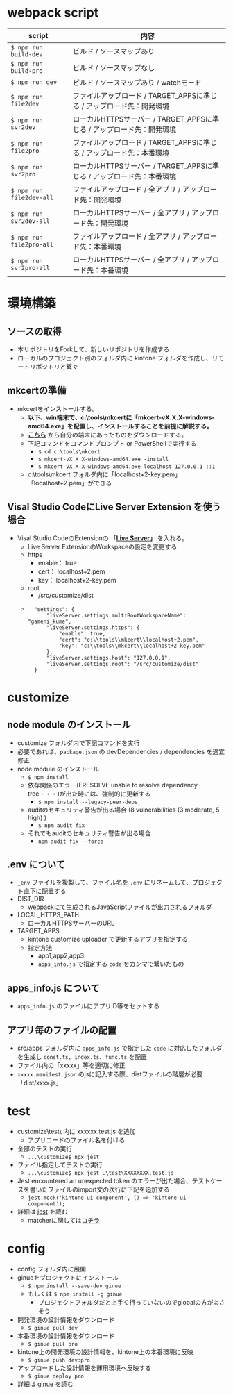 # webpack script
|  script  |  内容  |
| ---- | ---- |
|  `$ npm run build-dev`  |  ビルド / ソースマップあり  |
|  `$ npm run build-pro`  |  ビルド / ソースマップなし  |
|  `$ npm run dev`  |  ビルド / ソースマップあり / watchモード  |
|  `$ npm run file2dev`  |  ファイルアップロード / TARGET_APPSに準じる / アップロード先：開発環境  |
|  `$ npm run svr2dev`  |  ローカルHTTPSサーバー / TARGET_APPSに準じる / アップロード先：開発環境  |
|  `$ npm run file2pro`  |  ファイルアップロード / TARGET_APPSに準じる / アップロード先：本番環境  |
|  `$ npm run svr2pro`  |  ローカルHTTPSサーバー / TARGET_APPSに準じる / アップロード先：本番環境  |
|  `$ npm run file2dev-all`  |  ファイルアップロード / 全アプリ / アップロード先：開発環境  |
|  `$ npm run svr2dev-all`  |  ローカルHTTPSサーバー / 全アプリ / アップロード先：開発環境  |
|  `$ npm run file2pro-all`  |  ファイルアップロード / 全アプリ / アップロード先：本番環境  |
|  `$ npm run svr2pro-all`  |  ローカルHTTPSサーバー / 全アプリ / アップロード先：本番環境  |



# 環境構築
## ソースの取得
* 本リポジトリをForkして、新しいリポジトリを作成する
* ローカルのプロジェクト別のフォルダ内に kintone フォルダを作成し、リモートリポジトリと繋ぐ

## mkcertの準備
* mkcertをインストールする。
    * **以下、win端末で、c:\tools\mkcertに「mkcert-vX.X.X-windows-amd64.exe」を配置し、インストールすることを前提に解説する。**
    * **[こちら](https://github.com/FiloSottile/mkcert/releases)** から自分の端末にあったものをダウンロードする。
    * 下記コマンドをコマンドプロンプト or PowerShellで実行する
        * `$ cd c:\tools\mkcert`
        * `$ mkcert-vX.X.X-windows-amd64.exe -install`
        * `$ mkcert-vX.X.X-windows-amd64.exe localhost 127.0.0.1 ::1`
    * c:\tools\mkcert フォルダ内に「localhost+2-key.pem」「localhost+2.pem」ができる

## Visal Studio CodeにLive Server Extension を使う場合
* Visal Studio CodeのExtensionの **「[Live Server](https://marketplace.visualstudio.com/items?itemName=ritwickdey.LiveServer)」** を入れる。
    * Live Server ExtensionのWorkspaceの設定を変更する
    * https
        * enable： true
        * cert： localhost+2.pem
        * key： localhost+2-key.pem
    * root
        * /src/customize/dist
    * ```
        "settings": {
		    "liveServer.settings.multiRootWorkspaceName": "gameni_kume",
		    "liveServer.settings.https": {
			    "enable": true,
	    		"cert": "c:\\tools\\mkcert\\localhost+2.pem",
	    		"key": "c:\\tools\\mkcert\\localhost+2-key.pem"
	    	},
		    "liveServer.settings.host": "127.0.0.1",
		    "liveServer.settings.root": "/src/customize/dist"
    	}
        ```


# customize
## node module のインストール
* customize フォルダ内で下記コマンドを実行
* 必要であれば、`package.json` の devDependencies / dependencies を適宜修正
* node module のインストール
    * `$ npm install`
    * 依存関係のエラー(ERESOLVE unable to resolve dependency tree・・・)が出た時には、強制的に更新する
        * `$ npm install --legacy-peer-deps`
    * auditのセキュリティ警告が出る場合 (8 vulnerabilities (3 moderate, 5 high) )
        * `$ npm audit fix`
    * それでもauditのセキュリティ警告が出る場合
        * `npm audit fix --force`


## .env について
* `_env` ファイルを複製して、ファイル名を `.env` にリネームして、プロジェクト直下に配置する
* DIST_DIR
    * webpackにて生成されるJavaScriptファイルが出力されるフォルダ
* LOCAL_HTTPS_PATH
    * ローカルHTTPSサーバーのURL
* TARGET_APPS
    * kintone customize uploader で更新するアプリを指定する
    * 指定方法
        * app1,app2,app3
        * `apps_info.js` で指定する `code` をカンマで繋いだもの


## apps_info.js について
* `apps_info.js` のファイルにアプリID等をセットする


## アプリ毎のファイルの配置
* src/apps フォルダ内に `apps_info.js` で指定した `code` に対応したフォルダを生成し `const.ts`、`index.ts`、`func.ts` を配置
* ファイル内の「xxxxx」等を適切に修正
* `xxxxx.manifest.json` のjsに記入する際、distファイルの階層が必要「dist/xxxx.js」



# test
* customize\\test\\ 内に xxxxxx.test.js を追加
    * アプリコードのファイル名を付ける
* 全部のテストの実行
    * `...\customize$ npx jest`
* ファイル指定してテストの実行
    * `...\customize$ npx jest .\test\XXXXXXXX.test.js`
* Jest encountered an unexpected token のエラーが出た場合、テストケースを書いたファイルのimport文の次行に下記を追加する
    * `jest.mock('kintone-ui-component', () => 'kintone-ui-component');`
* 詳細は [jest](https://jestjs.io/ja/) を読む
    * matcherに関しては[コチラ](https://jestjs.io/ja/docs/using-matchers)



# config
* config フォルダ内に展開
* ginueをプロジェクトにインストール
    * `$ npm install --save-dev ginue`
    * もしくは `$ npm install -g ginue`
        * プロジェクトフォルダだと上手く行っていないのでglobalの方がよさそう
* 開発環境の設計情報をダウンロード
    * `$ ginue pull dev`
* 本番環境の設計情報をダウンロード
    * `$ ginue pull pro`
* kintone上の開発環境の設計情報を、kintone上の本番環境に反映
    * `$ ginue push dev:pro`
* アップロードした設計情報を運用環境へ反映する
    * `$ ginue deploy pro`
* 詳細は [ginue](https://github.com/goqoo-on-kintone/ginue) を読む



